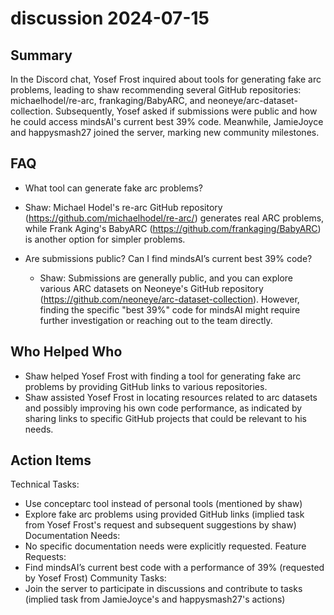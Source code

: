 # discussion 2024-07-15

## Summary
 In the Discord chat, Yosef Frost inquired about tools for generating fake arc problems, leading to shaw recommending several GitHub repositories: michaelhodel/re-arc, frankaging/BabyARC, and neoneye/arc-dataset-collection. Subsequently, Yosef asked if submissions were public and how he could access mindsAI's current best 39% code. Meanwhile, JamieJoyce and happysmash27 joined the server, marking new community milestones.

## FAQ
 - What tool can generate fake arc problems?
  - Shaw: Michael Hodel's re-arc GitHub repository (https://github.com/michaelhodel/re-arc/) generates real ARC problems, while Frank Aging's BabyARC (https://github.com/frankaging/BabyARC) is another option for simpler problems.

- Are submissions public? Can I find mindsAI’s current best 39% code?
  - Shaw: Submissions are generally public, and you can explore various ARC datasets on Neoneye's GitHub repository (https://github.com/neoneye/arc-dataset-collection). However, finding the specific "best 39%" code for mindsAI might require further investigation or reaching out to the team directly.

## Who Helped Who
 - Shaw helped Yosef Frost with finding a tool for generating fake arc problems by providing GitHub links to various repositories.
- Shaw assisted Yosef Frost in locating resources related to arc datasets and possibly improving his own code performance, as indicated by sharing links to specific GitHub projects that could be relevant to his needs.

## Action Items
 Technical Tasks:
  - Use conceptarc tool instead of personal tools (mentioned by shaw)
  - Explore fake arc problems using provided GitHub links (implied task from Yosef Frost's request and subsequent suggestions by shaw)
Documentation Needs:
  - No specific documentation needs were explicitly requested.
Feature Requests:
  - Find mindsAI’s current best code with a performance of 39% (requested by Yosef Frost)
Community Tasks:
  - Join the server to participate in discussions and contribute to tasks (implied task from JamieJoyce's and happysmash27's actions)

